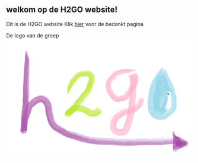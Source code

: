 ## welkom op de H2GO website!

Dit is de H2GO website 
Klik [hier](bedankt.md) voor de bedankt pagina

De logo van de groep
![Image](H@GO.png)
```

